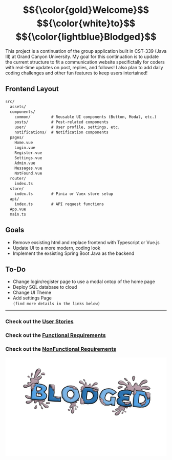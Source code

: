 # $${\color{gold}Welcome}$$ $${\color{white}to}$$ $${\color{lightblue}Blodged}$$

This project is a continuation of the group application built in CST-339 (Java III) at Grand Canyon University. My goal for this continuation is to update the current structure to fit a communication website specifictally for coders with real-time updates on post, replies, and follows! I also plan to add daily coding challenges and other fun features to keep users intertained!

## Frontend Layout
```
src/
  assets/
  components/
    common/         # Reusable UI components (Button, Modal, etc.)
    posts/          # Post-related components
    user/           # User profile, settings, etc.
    notifications/  # Notification components
  pages/
    Home.vue
    Login.vue
    Register.vue
    Settings.vue
    Admin.vue
    Messages.vue
    NotFound.vue
  router/
    index.ts
  store/
    index.ts        # Pinia or Vuex store setup
  api/
    index.ts        # API request functions
  App.vue
  main.ts
```

## Goals
- Remove exsisting html and replace frontend with Typescript or Vue.js
- Update UI to a more modern, coding look
- Implement the exsisting Spring Boot Java as the backend

## To-Do
- Change login/register page to use a modal ontop of the home page
- Deploy SQL database to cloud
- Change UI Theme
- Add settings Page\
`(find more details in the links below)`
---
### Check out the [User Stories](Documents/Requirements/User-Stories.md)
### Check out the [Functional Requirements](Documents/Requirements/FunctionalRequirements.md)
### Check out the [NonFunctional Requirements](Documents/Requirements/NonFunctionalRequirements.md)


![Blodged Logo](Documents/Images/Logo/Blodged_Trans.png)
